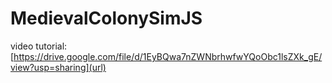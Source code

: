 # MedievalColonySimJS


video tutorial: [https://drive.google.com/file/d/1EyBQwa7nZWNbrhwfwYQoObc1lsZXk_gE/view?usp=sharing](url)


